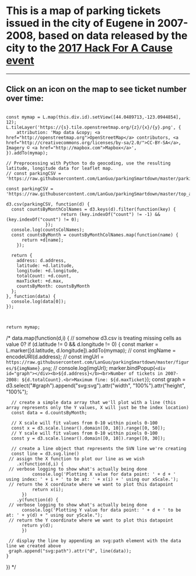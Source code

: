 
# This is a map of parking tickets issued in the city of Eugene in 2007-2008, based on data released by the city to the [2017 Hack For A Cause event]()
---

## Click on an icon on the map to see ticket number over time:
```leaflet/playable/autoplay

const mymap = L.map(this.div.id).setView([44.0489713,-123.0944854], 12);
L.tileLayer('https://{s}.tile.openstreetmap.org/{z}/{x}/{y}.png', {
    attribution: 'Map data &copy; <a href="http://openstreetmap.org">OpenStreetMap</a> contributors, <a href="http://creativecommons.org/licenses/by-sa/2.0/">CC-BY-SA</a>, Imagery © <a href="http://mapbox.com">Mapbox</a>',
}).addTo(mymap);

// Preprocessing with Python to do geocoding, use the resulting latitude, longitude data for leaflet map.
// const parkingCSV = 'https://raw.githubusercontent.com/LanGuo/parkingSmartdown/master/parking_aggregate_2007_2008_geocoded.csv';

const parkingCSV = 'https://raw.githubusercontent.com/LanGuo/parkingSmartdown/master/top_addresses_parking_latlong_n_monthly_stats.csv';

d3.csv(parkingCSV, function(d) {
  const countsByMonthColNames = d3.keys(d).filter(function(key) { 
  		     	     return (key.indexOf("count") != -1) && (key.indexOf("count") != 0); 
			   });
  console.log(countsColNames);
  const countsByMonth = countsByMonthColNames.map(function(name) { 
      return +d[name];
    });

  return {
    address: d.address,
    latitude: +d.latitude,
    longitude: +d.longitude,
    totalCount: +d.count,
    maxTicket: +d.max,
    countsByMonth: countsByMonth
  };
}, function(data) {
  console.log(data[0]);
});


 
return mymap;

```


/*
  data.map(function(d,i) {
    // somehow d3.csv is treating missing cells as value 0?
    if (d.latitude != 0 && d.longitude != 0) {
      const marker = L.marker([d.latitude, d.longitude]).addTo(mymap);
      // const imgName = encodeURI(d.address);
      // const imgUrl = `https://raw.githubusercontent.com/LanGuo/parkingSmartdown/master/figures/${imgName}.png`;
      // console.log(imgUrl);
      marker.bindPopup(`<div id="graph"></div><b>${d.address}</b><br>Number of tickets in 2007-2008: ${d.totalCount}.<br>Maximum fine: ${d.maxTicket}`);
      const graph = d3.select("#graph").append("svg:svg").attr("width", "100%").attr("height", "100%");

      // create a simple data array that we'll plot with a line (this array represents only the Y values, X will just be the index location)
      const data = d.countsByMonth;

      // X scale will fit values from 0-10 within pixels 0-100
      const x = d3.scale.linear().domain([0, 10]).range([0, 50]);
      // Y scale will fit values from 0-10 within pixels 0-100
      const y = d3.scale.linear().domain([0, 10]).range([0, 30]);

      // create a line object that represents the SVN line we're creating
      const line = d3.svg.line()
 	 // assign the X function to plot our line as we wish
		.x(function(d,i) { 
	 // verbose logging to show what's actually being done
	          console.log('Plotting X value for data point: ' + d + ' using index: ' + i + ' to be at: ' + x(i) + ' using our xScale.');
	 // return the X coordinate where we want to plot this datapoint
	          return x(i); 
		  })
		.y(function(d) { 
	 // verbose logging to show what's actually being done
		  console.log('Plotting Y value for data point: ' + d + ' to be at: ' + y(d) + " using our yScale.");
	 // return the Y coordinate where we want to plot this datapoint
		  return y(d); 
		  })
	
	 // display the line by appending an svg:path element with the data line we created above
	 graph.append("svg:path").attr("d", line(data));
    }
  })
*/